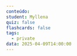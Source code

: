 ```yaml
---
conteúdo:
student: Myllena
quiz: false
flashcards: false
tags:
  - private
data: 2025-04-09T14:00:00
---
```

